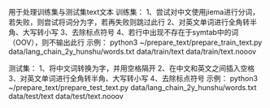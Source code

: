 用于处理训练集与测试集text文本
训练集： 
1、尝试对中文使用jiema进行分词，若失败，则尝试将词分为字，若再失败则跳过此行 
2、对英文单词进行全角转半角、大写转小写 
3、去除标点符号 
4、若行中出现不存在于symtab中的词（OOV），则不输出此行 
示例：
python3 ~/prepare_text/prepare_train_text.py data/lang_chain_2y_hunshu/words.txt data/train/text data/train/text.nooov

测试集： 
1、将中文词转换为字，并用空格隔开 
2、在中文和英文之间插入空格 
3、对英文单词进行全角转半角、大写转小写 
4、去除标点符号
示例：
python3 ~/prepare_text/prepare_test_text.py data/lang_chain_2y_hunshu/words.txt data/test/text data/test/text.nooov